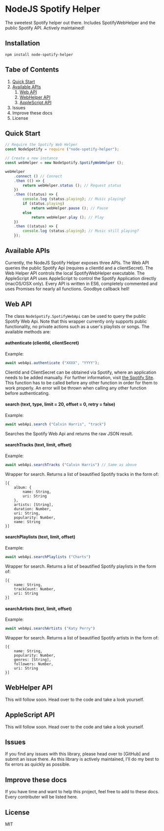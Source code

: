 # NodeJS Spotify Helper
The sweetest Spotify helper out there. Includes SpotifyWebHelper and the public Spotify API. Actively maintained!

## Installation
```
npm install node-spotify-helper
```

## Tabe of Contents
1. [Quick Start](#quick-start)
2. [Available APIs](#available-apis)
    1. [Web API](#web-api)
    2. [WebHelper API](#webhelper-api)
    3. [AppleScript API](#applescript-api)
3. Issues
4. Improve these docs
5. License

## Quick Start
```js
// Require the Spotify Web Helper
const NodeSpotify = require ("node-spotify-helper");

// Create a new instance
const webHelper = new NodeSpotify.SpotifyWebHelper ();

webHelper
    .connect () // Connect
    .then (() => {
        return webHelper.status (); // Request status
    })
    .then ((status) => {
        console.log (status.playing); // Music playing?
        if (status.playing)
            return webHelper.pause (); // Pause
        else
            return webHelper.play (); // Play          
    })
    .then ((status) => {
        console.log (status.playing); // Music still playing?
    });
```

## Available APIs
Currently, the NodeJS Spotify Helper exposes three APIs. The Web API queries the public Spotify Api (requires a clientId and a clientSecret). The Web Helper API controls the local SpotifyWebHelper executable. The AppleScript API uses AppleScript to control the Spotify Application directly (macOS/OSX only). Every API is written in ES6, completely commented and uses Promises for nearly all functions. Goodbye callback hell!

## Web API
The class `NodeSpotify.SpotifyWebApi` can be used to query the public Spotify Web Api. Note that this wrapper currently only supports public functionality, no private actions such as a user's playlists or songs. The available methods are:

#### authenticate (clientId, clientSecret)
Example:
```js
await webApi.authenticate ("XXXX", "YYYY");
```
ClientId and ClientSecret can be obtained via Spotify, where an application needs to be added manually. For further information, visit [the Spotify Site](https://developer.spotify.com/my-applications/). This function has to be called before any other function in order for them to work properly. An error will be thrown when calling any other function before authenticating.

#### search (text, type, limit = 20, offset = 0, retry = false)
Example:
```js
await webApi.search ("Calvin Harris", "track")
```
Searches the Spotify Web Api and returns the raw JSON result.

#### searchTracks (text, limit, offset)
Example:
```js
await webApi.searchTracks ("Calvin Harris") // Same as above
```
Wrapper for search. Returns a list of beautified Spotify tracks in the form of:
```
[{
    album: {
        name: String,
        uri: String
    },
    artists: [String],
    duration: Number,
    uri: String,
    popularity: Number,
    name: String
}]
```

#### searchPlaylists (text, limit, offset)
Example:
```js
await webApi.searchPlaylists ("Charts")
```
Wrapper for search. Returns a list of beautified Spotify playlists in the form of:
```
[{
    name: String,
    trackCount: Number,
    uri: String
}]
```

#### searchArtists (text, limit, offset)
Example:
```js
await webApi.searchArtists ("Katy Perry")
```
Wrapper for search. Returns a list of beautified Spotify artists in the form of:
```
[{
    name: String,
    popularity: Number,
    genres: [String],
    followers: Number,
    uri: String
}]
```

## WebHelper API
This will follow soon. Head over to the code and take a look yourself.

## AppleScript API
This will follow soon. Head over to the code and take a look yourself.

## Issues
If you find any issues with this library, please head over to [GitHub] and submit an issue there. As this library is actively maintained, I'll do my best to fix errors as quickly as possible.

## Improve these docs
If you have time and want to help this project, feel free to add to these docs. Every contributer will be listed here.

## License
MIT
